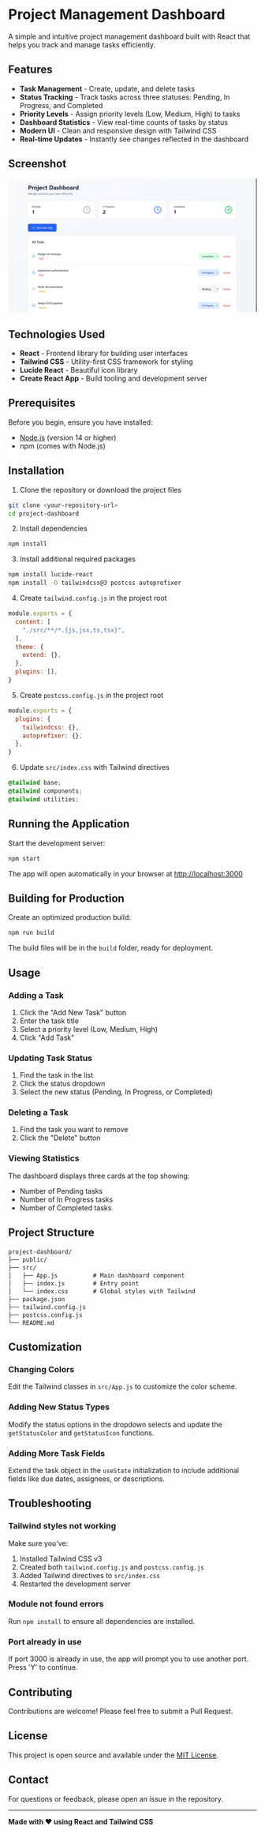 
# Project Management Dashboard 

A simple and intuitive project management dashboard built with React that helps you track and manage tasks efficiently.

## Features

-  **Task Management** - Create, update, and delete tasks
-  **Status Tracking** - Track tasks across three statuses: Pending, In Progress, and Completed
-  **Priority Levels** - Assign priority levels (Low, Medium, High) to tasks
-  **Dashboard Statistics** - View real-time counts of tasks by status
-  **Modern UI** - Clean and responsive design with Tailwind CSS
-  **Real-time Updates** - Instantly see changes reflected in the dashboard

## Screenshot

![Dashboard Overview](images/screenshot.png)

## Technologies Used

- **React** - Frontend library for building user interfaces
- **Tailwind CSS** - Utility-first CSS framework for styling
- **Lucide React** - Beautiful icon library
- **Create React App** - Build tooling and development server

## Prerequisites

Before you begin, ensure you have installed:
- [Node.js](https://nodejs.org/) (version 14 or higher)
- npm (comes with Node.js)

## Installation

1. Clone the repository or download the project files

```bash
git clone <your-repository-url>
cd project-dashboard
```

2. Install dependencies

```bash
npm install
```

3. Install additional required packages

```bash
npm install lucide-react
npm install -D tailwindcss@3 postcss autoprefixer
```

4. Create `tailwind.config.js` in the project root

```js
module.exports = {
  content: [
    "./src/**/*.{js,jsx,ts,tsx}",
  ],
  theme: {
    extend: {},
  },
  plugins: [],
}
```

5. Create `postcss.config.js` in the project root

```js
module.exports = {
  plugins: {
    tailwindcss: {},
    autoprefixer: {},
  },
}
```

6. Update `src/index.css` with Tailwind directives

```css
@tailwind base;
@tailwind components;
@tailwind utilities;
```

## Running the Application

Start the development server:

```bash
npm start
```

The app will open automatically in your browser at [http://localhost:3000](http://localhost:3000)

## Building for Production

Create an optimized production build:

```bash
npm run build
```

The build files will be in the `build` folder, ready for deployment.

## Usage

### Adding a Task
1. Click the "Add New Task" button
2. Enter the task title
3. Select a priority level (Low, Medium, High)
4. Click "Add Task"

### Updating Task Status
1. Find the task in the list
2. Click the status dropdown
3. Select the new status (Pending, In Progress, or Completed)

### Deleting a Task
1. Find the task you want to remove
2. Click the "Delete" button

### Viewing Statistics
The dashboard displays three cards at the top showing:
- Number of Pending tasks
- Number of In Progress tasks
- Number of Completed tasks




## Project Structure

```
project-dashboard/
├── public/
├── src/
│   ├── App.js          # Main dashboard component
│   ├── index.js        # Entry point
│   └── index.css       # Global styles with Tailwind
├── package.json
├── tailwind.config.js
├── postcss.config.js
└── README.md
```

## Customization

### Changing Colors
Edit the Tailwind classes in `src/App.js` to customize the color scheme.

### Adding New Status Types
Modify the status options in the dropdown selects and update the `getStatusColor` and `getStatusIcon` functions.

### Adding More Task Fields
Extend the task object in the `useState` initialization to include additional fields like due dates, assignees, or descriptions.

## Troubleshooting

### Tailwind styles not working
Make sure you've:
1. Installed Tailwind CSS v3
2. Created both `tailwind.config.js` and `postcss.config.js`
3. Added Tailwind directives to `src/index.css`
4. Restarted the development server

### Module not found errors
Run `npm install` to ensure all dependencies are installed.

### Port already in use
If port 3000 is already in use, the app will prompt you to use another port. Press 'Y' to continue.

## Contributing

Contributions are welcome! Please feel free to submit a Pull Request.

## License

This project is open source and available under the [MIT License](LICENSE).

## Contact

For questions or feedback, please open an issue in the repository.

---

**Made with ❤️ using React and Tailwind CSS**
